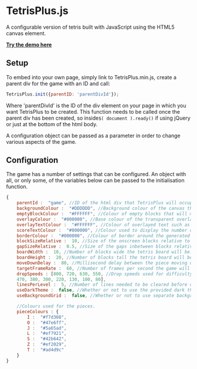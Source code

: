 # TetrisPlus.js

A configurable version of tetris built with JavaScript using the HTML5 canvas element.

**[Try the demo here](http://tomrawlings.online/TetrisPlus/demo)**

## Setup

To embed into your own page, simply link to TetrisPlus.min.js, create a parent div for the game with an ID and call:
```js
TetrisPlus.init({parentID: 'parentDivId'});
```
Where 'parentDivId' is the ID of the div element on your page in which you want TetrisPlus to be created.
This function needs to be called once the parent div has been created, so inside`$( document ).ready()` if using jQuery or just at the bottom of the html body.

A configuration object can be passed as a parameter in order to change various aspects of the game.


## Configuration
The game has a number of settings that can be configured. An object with all, or only some, of the variables below can be passed to the initialisation function.
```js
{
	parentId :  "game", //ID of the html div that TetrisPlus will occupy.
	backgroundColour :  "#DDDDDD", //Background colour of the canvas that will be visible as grid between blocks.
	emptyBlockColour :  "#FFFFFF", //Colour of empty blocks that will make up the tetris board.
	overlayColour :  "#000000", //Base colour of the transparent overlay used when the game is paused.
	overlayTextColour :  "#FFFFFF", //Colour of overlayed text such as the introduction message.
	scoreTextColour :  "#000000", //Colour used to display the number of lines cleared on screen.
	borderColour :  "#000000", //Colour of border around the generated canvas element.
	blockSizeRelative :  10, //Size of the onscreen blocks relative to the gaps inbetween.
	gapSizeRelative :  0.5, //Size of the gaps inbetween blocks relative to the blocks themselves.
	boardWidth :  10, //Number of blocks wide the tetris board will be.
	boardHeight :  20, //Number of blocks tall the tetris board will be.
	moveDownDelay :  80, //Millisecond delay between the piece moving down when holding the down arrow key .
	targetFrameRate :  60, //Number of frames per second the game will attempt to run at.
	dropSpeeds : [800, 720, 630, 550, //Drop speeds used for difficulty levels in milliseconds.
	470, 380, 300, 220, 130, 100, 80],
	linesPerLevel :  5,	//Number of lines needed to be cleared before difficulty level increases.
	useDarkTheme :  false, //Whether or not to use the provided dark theme.
	useBackgroundGrid :  false, //Whether or not to use separate background colour from empty blocks to form grid lines.

	//Colours used for the pieces.
	pieceColours : { 
		I :  "#f7d308",
		O :  "#47e6ff",
		J :  "#5a65ad",
		L :  "#ef7921",
		S :  "#42b642",
		Z :  "#ef2029",
		T :  "#ad4d9c"
	}
}
```
